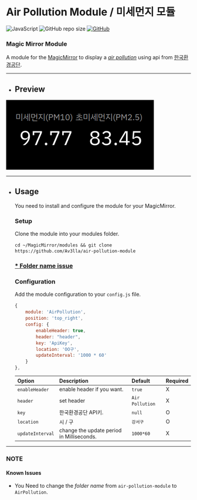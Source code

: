 # Air Pollution Module / 미세먼지 모듈

![JavaScript](https://img.shields.io/badge/JavaScript-181717.svg?logo=javascript)
![GitHub repo size](https://img.shields.io/github/repo-size/av3lla/air-pollution-module)
[![GitHub](https://img.shields.io/github/license/av3lla/air-pollution-module)](https://mit-license.org/)

### Magic Mirror Module

A module for the [MagicMirror](https://github.com/MichMich/MagicMirror) to display a [*air pollution*](https://en.wikipedia.org/wiki/Air_pollution) using api from [한국환경공단](https://keco.or.kr/).

---

* ## Preview
![preview](.github/preview.png)

---

* ## Usage
    You need to install and configure the module for your MagicMirror.

    ### Setup
    Clone the module into your modules folder.
    ```shell
    cd ~/MagicMirror/modules && git clone https://github.com/Av3lla/air-pollution-module
    ```
    ### [* Folder name issue](#known-issues)

    ### Configuration

    Add the module configuration to your `config.js` file.

    ```js
    {
    	module: 'AirPollution',
    	position: 'top_right',
    	config: {
            enableHeader: true,
            header: "header",
            key: 'ApiKey',
            location: 'OO구',
            updateInterval: '1000 * 60'
    	}
    },
    ```

    | Option | Description | Default | Required |
    |---|---|---|---|
    | `enableHeader` | enable header if you want. | `true` | X |
    | `header` | set header | `Air Pollution` | X |
    | `key` | 한국환경공단 API키.| `null` | O |
    | `location` | 시 / 구 | `강서구` | O |
    | `updateInterval` | change the update period in Milliseconds. | `1000*60` | X |

---

### NOTE

#### Known Issues
  * You Need to change the *folder name* from `air-pollution-module` to `AirPollution`.